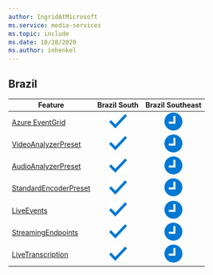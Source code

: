 ```yaml
---
author: IngridAtMicrosoft
ms.service: media-services 
ms.topic: include
ms.date: 10/28/2020
ms.author: inhenkel
---
```


<!--Feature availability in region-->
## Brazil

| Feature | Brazil South | Brazil Southeast |
| --- | :---: | :---: |
| [Azure EventGrid](../monitoring/reacting-to-media-services-events.md) |![Azure EventGrid Brazil South general availability](../media/azure-clouds-regions/ga.svg)  |![Azure EventGrid Brazil Southeast future](../media/azure-clouds-regions/planned-active.svg) |
| [VideoAnalyzerPreset](../analyzing-video-audio-files-concept.md) |![VideoAnalyzerPreset Brazil South general availability](../media/azure-clouds-regions/ga.svg)  | ![VideoAnalyzerPreset Brazil Southeast future](../media/azure-clouds-regions/planned-active.svg) |
| [AudioAnalyzerPreset](../analyzing-video-audio-files-concept.md) |![AudioAnalyzerPreset Brazil South general availability](../media/azure-clouds-regions/ga.svg)  | ![AudioAnalyzerPreset Brazil Southeast future](../media/azure-clouds-regions/planned-active.svg) |
| [StandardEncoderPreset](../encoding-concept.md) |![StandardEncoderPreset Brazil South general availability](../media/azure-clouds-regions/ga.svg)  | ![StandardEncoderPreset Brazil Southeast future](../media/azure-clouds-regions/planned-active.svg) |
| [LiveEvents](../live-streaming-overview.md) |![LiveEvents Brazil South general availability](../media/azure-clouds-regions/ga.svg)  | ![LiveEvents Brazil Southeast future](../media/azure-clouds-regions/planned-active.svg) |
| [StreamingEndpoints](../streaming-endpoint-concept.md) |![StreamingEndpoints Brazil South general availability](../media/azure-clouds-regions/ga.svg) | ![StreamingEndpoints Brazil Southeast future](../media/azure-clouds-regions/planned-active.svg)  |
| [LiveTranscription](../live-transcription.md) |![LiveTranscription Brazil South general availability](../media/azure-clouds-regions/ga.svg) |![LiveTranscription Brazil Southeast future](../media/azure-clouds-regions/planned-active.svg) |
